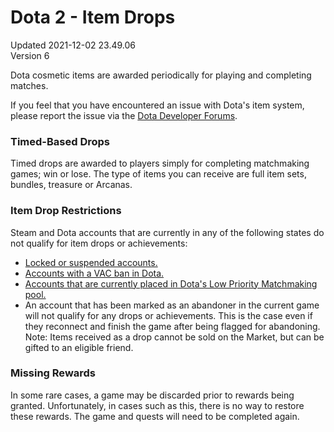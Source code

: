 # Dota 2 - Item Drops
Updated 2021-12-02 23.49.06  
Version 6  

Dota cosmetic items are awarded periodically for playing and completing matches.  
  
If you feel that you have encountered an issue with Dota's item system, please report the issue via the [Dota Developer Forums](http://dev.dota2.com/).  
  
### Timed-Based Drops
Timed drops are awarded to players simply for completing matchmaking games; win or lose. The type of items you can receive are full item sets, bundles, treasure or Arcanas.  
  
### Item Drop Restrictions
Steam and Dota accounts that are currently in any of the following states do not qualify for item drops or achievements:  
  
* [Locked or suspended accounts.](https://help.steampowered.com/en/faqs/view/4F62-35F9-F395-5C23)
* [Accounts with a VAC ban in Dota.](https://help.steampowered.com/en/faqs/view/571A-97DA-70E9-FF74)
* [Accounts that are currently placed in Dota's Low Priority Matchmaking pool.](https://help.steampowered.com/en/faqs/view/0438-BAAC-F9CE-BA22)
* An account that has been marked as an abandoner in the current game will not qualify for any drops or achievements. This is the case even if they reconnect and finish the game after being flagged for abandoning.
Note: Items received as a drop cannot be sold on the Market, but can be gifted to an eligible friend.   
  
### Missing Rewards
In some rare cases, a game may be discarded prior to rewards being granted. Unfortunately, in cases such as this, there is no way to restore these rewards. The game and quests will need to be completed again.